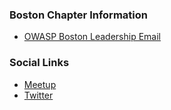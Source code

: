 ### Boston Chapter Information
* [OWASP Boston Leadership Email](mailto:boston-leaders@owasp.org)

### Social Links
* [Meetup](https://www.meetup.com/owaspboston)
* [Twitter](https://twitter.com/owaspboston)
